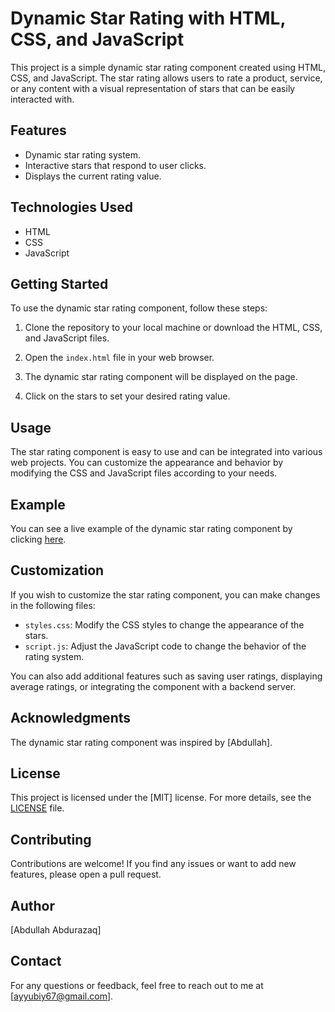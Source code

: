 # Dynamic Star Rating with HTML, CSS, and JavaScript

This project is a simple dynamic star rating component created using HTML, CSS, and JavaScript. The star rating allows users to rate a product, service, or any content with a visual representation of stars that can be easily interacted with.

## Features

- Dynamic star rating system.
- Interactive stars that respond to user clicks.
- Displays the current rating value.

## Technologies Used

- HTML
- CSS
- JavaScript

## Getting Started

To use the dynamic star rating component, follow these steps:

1. Clone the repository to your local machine or download the HTML, CSS, and JavaScript files.

2. Open the `index.html` file in your web browser.

3. The dynamic star rating component will be displayed on the page.

4. Click on the stars to set your desired rating value.

## Usage

The star rating component is easy to use and can be integrated into various web projects. You can customize the appearance and behavior by modifying the CSS and JavaScript files according to your needs.

## Example

You can see a live example of the dynamic star rating component by clicking [here](https://example.com).

## Customization

If you wish to customize the star rating component, you can make changes in the following files:

- `styles.css`: Modify the CSS styles to change the appearance of the stars.
- `script.js`: Adjust the JavaScript code to change the behavior of the rating system.

You can also add additional features such as saving user ratings, displaying average ratings, or integrating the component with a backend server.

## Acknowledgments

The dynamic star rating component was inspired by [Abdullah].

## License

This project is licensed under the [MIT] license. For more details, see the [LICENSE](LICENSE) file.

## Contributing

Contributions are welcome! If you find any issues or want to add new features, please open a pull request.

## Author

[Abdullah Abdurazaq]

## Contact

For any questions or feedback, feel free to reach out to me at [ayyubiy67@gmail.com].
